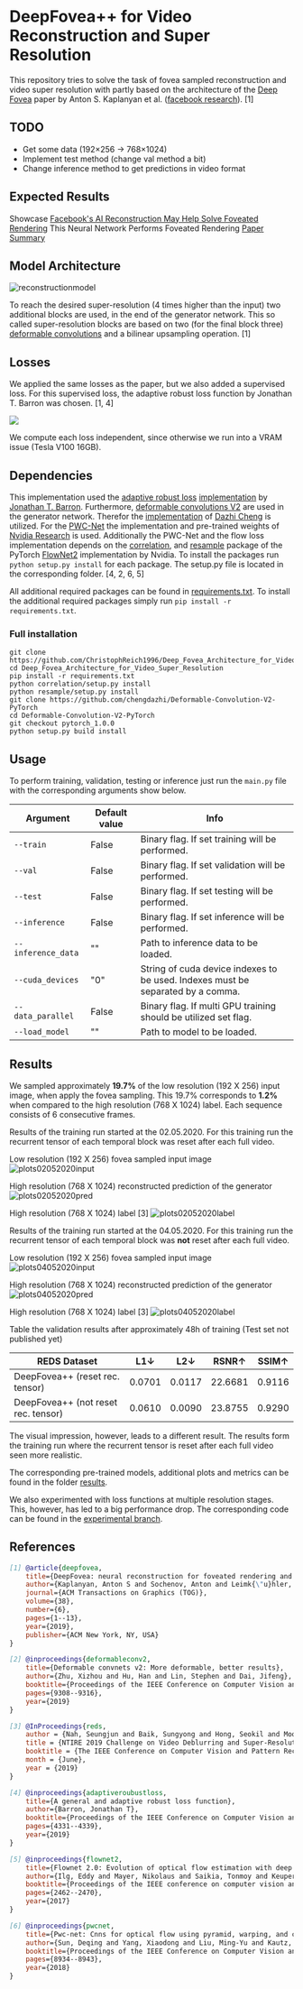 # DeepFovea++ for Video Reconstruction and Super Resolution

This repository tries to solve the task of fovea sampled reconstruction and video super resolution with partly based on the
architecture of the [Deep Fovea](https://research.fb.com/wp-content/uploads/2019/11/DeepFovea-Neural-Reconstruction-for-Foveated-Rendering-and-Video-Compression-using-Learned-Statistics-of-Natural-Videos.pdf?) 
paper by Anton S. Kaplanyan et al. ([facebook research](https://research.fb.com/)). [1]

## TODO
- Get some data (192×256 -> 768×1024)
- Implement test method (change val method a bit)
- Change inference method to get predictions in video format

## Expected Results
Showcase [Facebook's AI Reconstruction May Help Solve Foveated Rendering](https://www.youtube.com/watch?v=99qE4iN7_js)
This Neural Network Performs Foveated Rendering [Paper Summary](https://www.youtube.com/watch?v=eTUmmW4ispA)
## Model Architecture

![reconstructionmodel](images/fft_discriminator.png)


To reach the desired super-resolution (4 times higher than the input) two additional blocks are used, in the end of the 
generator network. This so called super-resolution blocks are based on two (for the final block three) 
[deformable convolutions](https://arxiv.org/abs/1811.11168) and a bilinear upsampling operation. [1]

## Losses

We applied the same losses as the paper, but we also added a supervised loss. For this supervised loss, the adaptive 
robust loss function by Jonathan T. Barron was chosen. [1, 4]

<img src="https://render.githubusercontent.com/render/math?math=L_{G}=w_{sv}\cdot L_{sv} %2B w_{LPIPS}\cdot L_{LPIPS} %2B w_{flow}\cdot L_{flow} %2B w_{adv}\cdot L_{adv}">

We compute each loss independent, since otherwise we run into a VRAM issue (Tesla V100 16GB).

## Dependencies

This implementation used the [adaptive robust loss](https://arxiv.org/abs/1701.03077) 
[implementation](https://github.com/jonbarron/robust_loss_pytorch) 
by [Jonathan T. Barron](https://github.com/jonbarron/robust_loss_pytorch). Furthermore, 
[deformable convolutions V2](https://arxiv.org/abs/1811.11168) are used in the generator network. 
Therefor the [implementation](https://github.com/chengdazhi/Deformable-Convolution-V2-PyTorch/tree/pytorch_1.0.0) 
of [Dazhi Cheng](https://github.com/chengdazhi) is utilized.
For the [PWC-Net](https://github.com/NVlabs/PWC-Net/tree/master/PyTorch) 
the implementation and pre-trained weights of [Nvidia Research](https://github.com/NVlabs) is used. 
Additionally the PWC-Net and the flow loss implementation depends on the 
[correlation](https://github.com/NVIDIA/flownet2-pytorch/tree/master/networks/correlation_package), and 
[resample](https://github.com/NVIDIA/flownet2-pytorch/tree/master/networks/resample2d_package) package 
of the PyTorch [FlowNet2](https://github.com/NVIDIA/flownet2-pytorch/tree/master/networks) 
implementation by Nvidia. To install the packages run `python setup.py install` for each package. The setup.py file
is located in the corresponding folder. [4, 2, 6, 5]

All additional required packages can be found in [requirements.txt](requirements.txt).
To install the additional required packages simply run `pip install -r requirements.txt`.

### Full installation

```shell script
git clone https://github.com/ChristophReich1996/Deep_Fovea_Architecture_for_Video_Super_Resolution
cd Deep_Fovea_Architecture_for_Video_Super_Resolution
pip install -r requirements.txt
python correlation/setup.py install
python resample/setup.py install
git clone https://github.com/chengdazhi/Deformable-Convolution-V2-PyTorch
cd Deformable-Convolution-V2-PyTorch
git checkout pytorch_1.0.0
python setup.py build install
```

## Usage

To perform training, validation, testing or inference just run the `main.py` file with the corresponding arguments show
below.

Argument | Default value | Info
--- | --- | ---
`--train` | False | Binary flag. If set training will be performed.
`--val` | False | Binary flag. If set validation will be performed.
`--test` | False | Binary flag. If set testing will be performed.
`--inference` | False | Binary flag. If set inference will be performed.
`--inference_data` | "" | Path to inference data to be loaded.
`--cuda_devices` | "0" | String of cuda device indexes to be used. Indexes must be separated by a comma.
`--data_parallel` | False | Binary flag. If multi GPU training should be utilized set flag.
`--load_model` | "" | Path to model to be loaded.

## Results

We sampled approximately **19.7%** of the low resolution (192 X 256) input image, when apply the fovea sampling. This 19.7% 
corresponds to **1.2%** when compared to the high resolution (768 X 1024) label. Each sequence consists of 6 consecutive frames.

Results of the training run started at the 02.05.2020. For this training run the recurrent tensor of each temporal block 
was reset after each full video.


Low resolution (192 X 256) fovea sampled input image
![plots02052020input](results/2020-05-02/plots/input_220_2020-05-04%2011_17_59.593499.png)

High resolution (768 X 1024) reconstructed prediction of the generator
![plots02052020pred](results/2020-05-02/plots/prediction_220_2020-05-04%2011_17_55.343509.png)

High resolution (768 X 1024) label [3]
![plots02052020label](results/2020-05-02/plots/label_220_2020-05-04%2011_17_57.695080.png)

Results of the training run started at the 04.05.2020. For this training run the recurrent tensor of each temporal block 
was **not** reset after each full video.


Low resolution (192 X 256) fovea sampled input image
![plots04052020input](results/2020-05-04/plots/input_220_2020-05-06%2009_57_22.436760.png)

High resolution (768 X 1024) reconstructed prediction of the generator
![plots04052020pred](results/2020-05-04/plots/prediction_220_2020-05-06%2009_57_18.378952.png)

High resolution (768 X 1024) label [3]
![plots04052020label](results/2020-05-04/plots/label_220_2020-05-06%2009_57_20.556501.png)

Table the validation results after approximately 48h of training (Test set not published yet)

|REDS Dataset|L1&darr;|L2&darr;|RSNR&uarr;|SSIM&uarr;|
| ------------- |-------------|-------------|-------------|-------------|
|DeepFovea++ (reset rec. tensor)|0.0701|0.0117|22.6681|0.9116|
|DeepFovea++ (not reset rec. tensor)|0.0610|0.0090|23.8755|0.9290|

The visual impression, however, leads to a different result. The results form the training run where the recurrent 
tensor is reset after each full video seen more realistic.

The corresponding pre-trained models, additional plots and metrics can be found in the folder 
[results](results).

We also experimented with loss functions at multiple resolution stages. This, however, has led to a big performance drop. The corresponding code can be found in the [experimental branch](https://github.com/ChristophReich1996/DeepFoveaPP_for_Video_Reconstruction_and_Super_Resolution/tree/Experimental).

## References

```bibtex
[1] @article{deepfovea,
    title={DeepFovea: neural reconstruction for foveated rendering and video compression using learned statistics of natural videos},
    author={Kaplanyan, Anton S and Sochenov, Anton and Leimk{\"u}hler, Thomas and Okunev, Mikhail and Goodall, Todd and Rufo, Gizem},
    journal={ACM Transactions on Graphics (TOG)},
    volume={38},
    number={6},
    pages={1--13},
    year={2019},
    publisher={ACM New York, NY, USA}
}
```

```bibtex
[2] @inproceedings{deformableconv2,
    title={Deformable convnets v2: More deformable, better results},
    author={Zhu, Xizhou and Hu, Han and Lin, Stephen and Dai, Jifeng},
    booktitle={Proceedings of the IEEE Conference on Computer Vision and Pattern Recognition},
    pages={9308--9316},
    year={2019}
}
```

```bibtex
[3] @InProceedings{reds,
    author = {Nah, Seungjun and Baik, Sungyong and Hong, Seokil and Moon, Gyeongsik and Son, Sanghyun and Timofte, Radu and Lee, Kyoung Mu},
    title = {NTIRE 2019 Challenge on Video Deblurring and Super-Resolution: Dataset and Study},
    booktitle = {The IEEE Conference on Computer Vision and Pattern Recognition (CVPR) Workshops},
    month = {June},
    year = {2019}
}
```

```bibtex
[4] @inproceedings{adaptiveroubustloss,
    title={A general and adaptive robust loss function},
    author={Barron, Jonathan T},
    booktitle={Proceedings of the IEEE Conference on Computer Vision and Pattern Recognition},
    pages={4331--4339},
    year={2019}
}
```

```bibtex
[5] @inproceedings{flownet2,
    title={Flownet 2.0: Evolution of optical flow estimation with deep networks},
    author={Ilg, Eddy and Mayer, Nikolaus and Saikia, Tonmoy and Keuper, Margret and Dosovitskiy, Alexey and Brox, Thomas},
    booktitle={Proceedings of the IEEE conference on computer vision and pattern recognition},
    pages={2462--2470},
    year={2017}
}
```

```bibtex
[6] @inproceedings{pwcnet,
    title={Pwc-net: Cnns for optical flow using pyramid, warping, and cost volume},
    author={Sun, Deqing and Yang, Xiaodong and Liu, Ming-Yu and Kautz, Jan},
    booktitle={Proceedings of the IEEE Conference on Computer Vision and Pattern Recognition},
    pages={8934--8943},
    year={2018}
}
```
